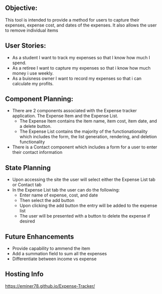 ## Objective:

This tool is intended to provide a method for users to capture their expenses, expense cost, and dates of the expenses. It also allows the user to remove individual items

## User Stories:

- As a student I want to track my expenses so that I know how much I spend.
- As a retiree I want to capture my expenses so that i know how much money i use weekly.
- As a buisness owner I want to record my expenses so that i can calculate my profits.

## Component Planning:

- There are 2 components associated with the Expense tracker application. The Expense Item and the Expense List.
  - The Expense Item contains the item name, item cost, item date, and a delete button.
  - The Expense List contains the majority of the functionationality which includes the form, the list generation, rendering, and deletion functionality
- There is a Contact component which includes a form for a user to enter their contact information

## State Planning

- Upon accessing the site the user will select either the Expense List tab or Contact tab
- In the Expense List tab the user can do the following:
  - Enter name of expense, cost, and date
  - Then select the add button
  - Upon clicking the add button the entry will be added to the expense list
  - The user will be presented with a button to delete the expense if desired

## Future Enhancements

- Provide capability to ammend the item
- Add a summation field to sum all the expenses
- Differentiate between income vs expense

## Hosting Info

https://eminer78.github.io/Expense-Tracker/
